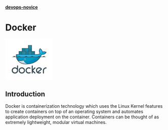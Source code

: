 #### [devops-novice](../README.md)
# Docker
<img src="./images/docker.png" alt="Docker"
	title="Docker" width="150" height="130" />

## Introduction
Docker is containerization technology which uses the Linux Kernel features to create containers on top of an operating system and automates application deployment on the container. Containers can be thought of as extremely lightweight, modular virtual machines.

<!--
## Getting Started
We will start with installation of Jenkins.

### Prerequisites
- Hardware requirements for a small team
  - 1GB+ RAM (min 256M)
  - 50GB+ Drive space (min 10GB)


- Software requirements
  - Java
  - Web Browser

Note: All the documentation here is with respect to Ubuntu OS. We have an ubuntu user as `devops`

The simplest way to run Jenkins is using war file.
  - Not to worry about configuration

  - You know where your Jenkins related files and directories are.

#### Download Jenkins war

- Download stable Jenkins war
> wget http://mirrors.jenkins.io/war-stable/latest/jenkins.war

#### Run `jenkins.war` using Java
- Run Jenkins with logs on your console.
> java -jar jenkins.war
- We can specify JENKINS_HOME, RAM, PORT_NUMBER of our choice using
> export JENKINS_HOME=/home/devops/jenkins_home; nohup java -Xms256m -Xmx1024m -jar jenkins.war --httpPort=6040 &

In above command

- We have set `JENKINS_HOME`
Location where all your Jenkins files resides, it is `/home/devops/.jenkins` by default.

- `nohup` will direct all your output to nohup.out

- `java` will run it as a java application

- `Xms, Xms` is min and max memory allocated for your Jenkins, this can be skipped

- `--httpPort=6040` will start Jenkins on port 6040, it is 8080 by default

- `&` will run Jenkins in a subshell

You can see logs using `tail -f nohup.out`

### Your Jenkins is up
Go to your browser and visit [http://localhost:6040](http://localhost:6040)

- You will see Unlock Jenkins page.

- Copy secret key from
`$JENKINS_HOME/secrets/initialAdminPassword` and unlock Jenkins.

- Install suggested plugins.

- Create First Admin User

- Jenkins is Ready.

_[Jenkins](https://jenkins.io/)_

#### [devops-novice](../README.md)
-->
